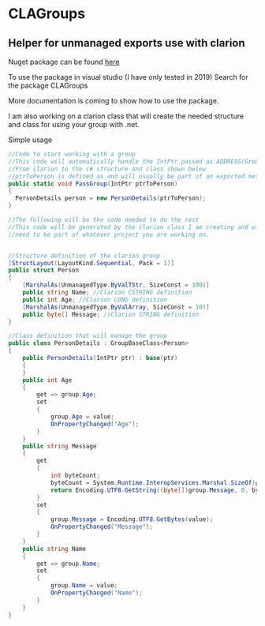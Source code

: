 # CLAGroups

## Helper for unmanaged exports use with clarion

Nuget package can be found [here](http://https://www.nuget.org/packages/ClaGroups "here") 

To use the package in visual studio (I have only tested in 2019) Search for the package CLAGroups

More documentation is coming to show how to use the package.

I am also working on a clarion class that will create the needed structure and class for using your group with .net.

Simple usage

```csharp
//Code to start working with a group
//This code will automatically handle the IntPtr passed as ADDRESS(Group)
//From clarion to the c# structure and class shown below
//ptrToPerson is defined as and will usually be part of an exported method
public static void PassGroup(IntPtr ptrToPerson)
{
  PersonDetails person = new PersonDetails(ptrToPerson);
}

//The following will be the code needed to do the rest
//This code will be generated by the clarion class I am creating and will
//need to be part of whatever project you are working on.


//Structure definition of the clarion group
[StructLayout(LayoutKind.Sequential, Pack = 1)]
public struct Person
{
    [MarshalAs(UnmanagedType.ByValTStr, SizeConst = 100)]
    public string Name; //Clarion CSTRING definition
    public int Age; //Clarion LONG definition
    [MarshalAs(UnmanagedType.ByValArray, SizeConst = 10)]
    public byte[] Message; //Clarion STRING definition
}

//Class definition that will manage the group
public class PersonDetails : GroupBaseClass<Person>
{
    public PersonDetails(IntPtr ptr) : base(ptr)
    {
    }
    public int Age
    {
        get => group.Age;
        set
        {
            group.Age = value;
            OnPropertyChanged("Age");
        }
    }
    public string Message
    {
        get
        {
            int byteCount;
            byteCount = System.Runtime.InteropServices.Marshal.SizeOf(group.Message);
            return Encoding.UTF8.GetString((byte[])group.Message, 0, byteCount);
        }
        set
        {
            group.Message = Encoding.UTF8.GetBytes(value);
            OnPropertyChanged("Message");
        }
    }
    public string Name
    {
        get => group.Name;
        set
        {
            group.Name = value;
            OnPropertyChanged("Name");
        }
    }
}
